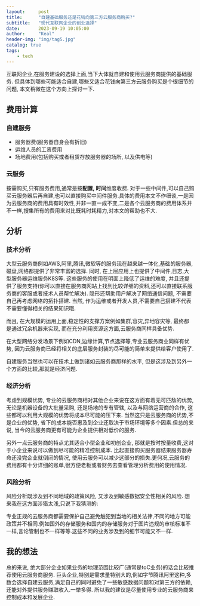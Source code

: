 ```yaml
---
layout:     post
title:      "自建基础服务还是花钱向第三方云服务商购买?"
subtitle:   "现代互联网企业的创业选择"
date:       2023-09-19 10:05:00
author:     "Keal"
header-img: "img/tag5.jpg"
catalog: true
tags:
    - tech
---
```


互联网企业,在服务建设的选择上面,当下大体就自建和使用云服务商提供的基础服务. 但具体到哪些可能适合自建,哪些又适合花钱向第三方云服务购买是个很细节的问题, 本文稍微在这个方向上探讨一下.

## 费用计算

### 自建服务

- 服务器费(服务器自身会有折旧)
- 运维人员的工资费用
- 场地费用(包括购买或者租赁存放服务器的场所, 以及供电等)

### 云服务

按需购买,只有服务费用,通常是按**配置, 时间**维度收费. 对于一些中间件,可以自己购买云服务器后再自建,也可以直接购买中间件服务.具体的费用本文不作细谈,一是因为云服务商的费用具有时效性,并非一直一成不变,二是各个云服务商的费用体系并不一样,搜集所有的费用来对比既耗时耗精力,对本文的帮助也不大.

## 分析

### 技术分析

大型云服务商例如AWS,阿里,腾讯,微软等的服务现在越来越一体化,基础的服务器,磁盘,网络都提供了非常丰富的选择. 同时, 在上层应用上也提供了中间件,日志,大型服务器运维服务K8S等. 这些服务的使用在明面上降低了运维的难度, 并且还提供了服务支持(你可以直接在服务商网站上找到比较详细的资料,还可以直接联系服务商的客服或者技术人员帮忙解决). 隐形还帮助用户解决了网络通信问题, 不需要自己再考虑网络的拓扑搭建. 当然, 作为运维或者开发人员,不需要自己搭建不代表不需要懂得相关的结果知识哦.

而且, 在大规模的运用上面,稳定性的支撑方案例如集群,容灾,异地容灾等, 最终都是通过冗余机器来实现, 而在充分利用资源这方面,云服务商同样具备优势. 

在大型网络分发场景下例如CDN,边缘计算,节点选择等,专业云服务商业同样有优势, 因为云服务商已经将相关的底层服务封装的尽可能的简单来提供给客户使用了.

自建服务当然也可以在技术上做到诸如云服务商那样的水平, 但是这涉及到另外一个方面的比较,那就是经济问题.

### 经济分析

考虑到规模优势, 专业的云服务商相对其他企业来说在这方面有着无可匹敌的优势, 无论是机器设备的大批量采购, 还是场地的专有管辖, 以及与网络运营商的合作, 这些都可以利用大规模的优势将成本尽可能的压下来. 当然这只是云服务商的优势,不是企业的优势, 省下的成本能否惠及到企业还取决于市场环境等多个因素.但总的来说, 当今的云服务商更有可能为企业提供相对低价的服务.

另外一点云服务商的特点尤其适合小型企业和初创企业, 那就是按时按量收费,这对于小企业来说可以做到尽可能的精准控制成本. 比起直接购买服务器结果服务器寿命还没完企业就倒闭的情况, 使用云服务可以减少这部分的损失.更何况,云服务的费用都有十分详细的账单,很方便老板或者财务去查看管理分析费用的使用情况.

### 风险分析

风险分析既涉及到不同地域的政策风险, 又涉及到敏感数据安全性相关的风险. 想来我在这方面涉猎太浅,只说下我猜测的:

专业正规的云服务商都需要保护自己避免触犯到当地的相关法律,不同的地方可能政策并不相同.例如国外的存储服务和国内的存储服务对于图片违规的审核标准不一样,言论管制也不一样等等.这些不同的业务涉及到的细节可能又不一样.

## 我的想法

总的来说, 绝大部分企业如果业务的地理范围比较广(通常是toC业务)的话会比较推荐使用云服务商服务. 巨头企业,特别是需求量特别大的,例如字节腾讯阿里这种,多数会选择自建云服务,满足自己的同时避免了一些敏感数据问题和对第三方的依赖,还能对外提供服务赚取收入.一举多得. 所以我的建议是尽量使用专业的云服务商来控制成本和发展企业.
